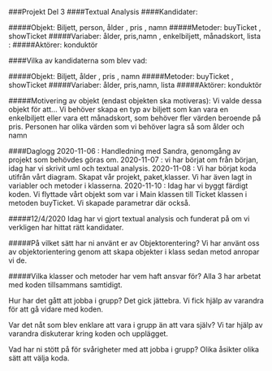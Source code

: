 ###Projekt Del 3
####Textual Analysis
####Kandidater: 

#####Objekt: Biljett, person, ålder , pris , namn
 #####Metoder: buyTicket , showTicket
 #####Variaber: ålder, pris,namn , enkelbiljett, månadskort, lista
: #####Aktörer: konduktör

####Vilka av kandidaterna som blev vad:

#####Objekt: Biljett, ålder , pris , namn
 #####Metoder: buyTicket , showTicket
 #####Variaber: ålder, pris,namn, lista
 #####Aktörer: konduktör


#####Motivering av objekt (endast objekten ska motiveras): Vi valde dessa objekt för att...
Vi behöver skapa en typ av biljett som kan vara en enkelbiljett eller vara ett månadskort, som behöver fler värden beroende på pris. Personen har olika värden som vi behöver lagra så som ålder och namn

####Daglogg 
2020-11-06 : Handledning med Sandra, genomgång av projekt som behövdes göras om.
2020-11-07 : vi har börjat om från början, idag har vi skrivit uml och textual analysis.
2020-11-08 : Vi har börjat koda utifrån vårt diagram. Skapat vår projekt, paket,klasser. Vi har även lagt in variabler och metoder i klasserna.
2020-11-10 : Idag har vi byggt färdigt koden. Vi flyttade vårt objekt som var i Main klassen till Ticket klassen i metoden buyTicket. Vi skapade parametrar där också. 

#####12/4/2020 Idag har vi gjort textual analysis och funderat på om vi verkligen har hittat rätt kandidater.

#####På vilket sätt har ni använt er av Objektorentering?  Vi har använt oss av objektorientering genom att skapa objekter i klass sedan metod anropar vi de.


 
#####Vilka klasser och metoder har vem haft ansvar för? Alla 3 har arbetat med koden tillsammans samtidigt.


 Hur har det gått att jobba i grupp? Det gick jättebra. Vi fick hjälp av varandra för att gå vidare med koden.

 Var det nåt som blev enklare att vara i grupp än att vara själv? Vi tar hjälp av varandra diskuterar kring koden och upplägget.

  Vad har ni stött på för svårigheter med att jobba i grupp? Olika åsikter olika sätt att välja koda.